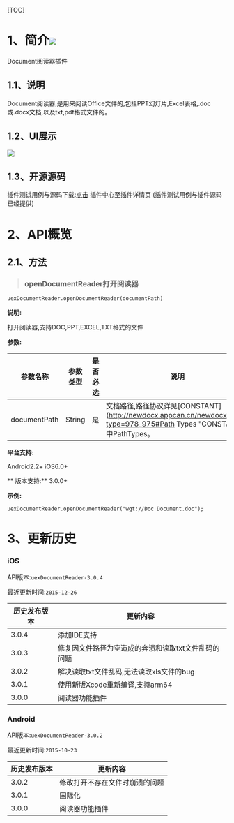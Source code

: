 [TOC]

# 1、简介[![](http://appcan-download.oss-cn-beijing.aliyuncs.com/%E5%85%AC%E6%B5%8B%2Fgf.png)]() 
Document阅读器插件

## 1.1、说明
Document阅读器,是用来阅读Office文件的,包括PPT幻灯片,Excel表格,.doc或.docx文档,以及txt,pdf格式文件的。

## 1.2、UI展示

 ![](http://newdocx.appcan.cn/docximg/144935q2015t7a4a.jpg)  

## 1.3、开源源码
插件测试用例与源码下载:[点击](http://plugin.appcan.cn/details.html?id=168_index) 插件中心至插件详情页 (插件测试用例与插件源码已经提供)

# 2、API概览

## 2.1、方法

> ### openDocumentReader打开阅读器

`uexDocumentReader.openDocumentReader(documentPath)`

**说明:**

打开阅读器,支持DOC,PPT,EXCEL,TXT格式的文件

**参数:**

 
|  参数名称 | 参数类型  | 是否必选  |  说明 |
| ----- | ----- | ----- | ----- |
| documentPath | String | 是 | 文档路径,路径协议详见[CONSTANT](http://newdocx.appcan.cn/newdocx/docx?type=978_975#Path Types "CONSTANT")中PathTypes。 |

**平台支持:**

Android2.2+
iOS6.0+

** 版本支持:**
3.0.0+

**示例:**

```
uexDocumentReader.openDocumentReader("wgt://Doc Document.doc");
```

# 3、更新历史

### iOS

API版本:`uexDocumentReader-3.0.4`

最近更新时间:`2015-12-26`

| 历史发布版本 | 更新内容 |
| ----- | ----- |
| 3.0.4 | 添加IDE支持 |
| 3.0.3 | 修复因文件路径为空造成的奔溃和读取txt文件乱码的问题 |
| 3.0.2 | 解决读取txt文件乱码,无法读取xls文件的bug |
| 3.0.1 | 使用新版Xcode重新编译,支持arm64 |
| 3.0.0 | 阅读器功能插件 |

### Android

API版本:`uexDocumentReader-3.0.2`

最近更新时间:`2015-10-23`

| 历史发布版本 | 更新内容 |
| ----- | ----- |
| 3.0.2 | 修改打开不存在文件时崩溃的问题 |
| 3.0.1 | 国际化 |
| 3.0.0 | 阅读器功能插件 |
